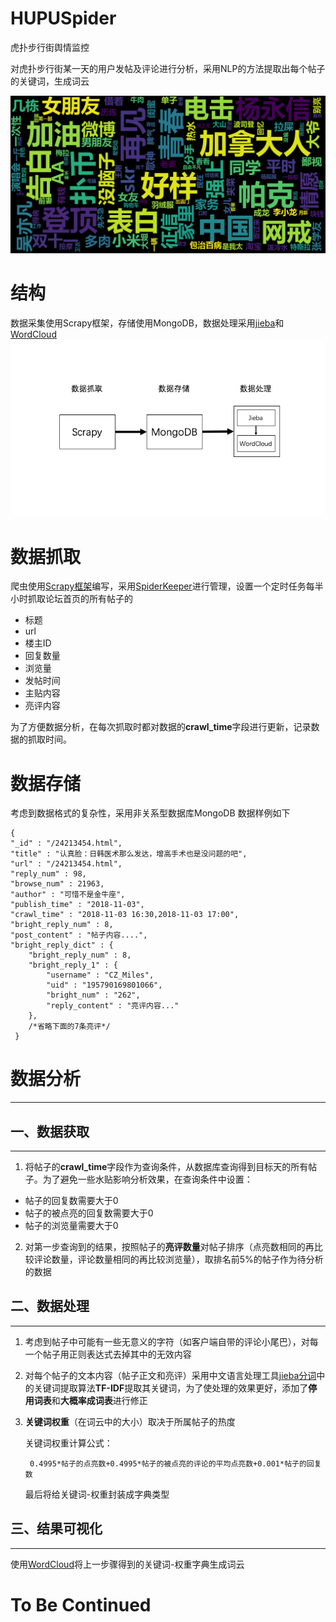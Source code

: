 # HUPUSpider
虎扑步行街舆情监控

对虎扑步行街某一天的用户发帖及评论进行分析，采用NLP的方法提取出每个帖子的关键词，生成词云

![2018-11-11分析结果][1]
# 结构
数据采集使用Scrapy框架，存储使用MongoDB，数据处理采用[jieba][3]和[WordCloud][4]
![系统结构][2]

# 数据抓取
爬虫使用[Scrapy框架][5]编写，采用[SpiderKeeper][6]进行管理，设置一个定时任务每半小时抓取论坛首页的所有帖子的

 - 标题
 - url
 - 楼主ID
 - 回复数量
 - 浏览量
 - 发帖时间
 - 主贴内容
 - 亮评内容

为了方便数据分析，在每次抓取时都对数据的**crawl_time**字段进行更新，记录数据的抓取时间。
# 数据存储
考虑到数据格式的复杂性，采用非关系型数据库MongoDB
数据样例如下

    {
    "_id" : "/24213454.html",
    "title" : "认真脸：日韩医术那么发达，增高手术也是没问题的吧",
    "url" : "/24213454.html",
    "reply_num" : 98,
    "browse_num" : 21963,
    "author" : "可惜不是金牛座",
    "publish_time" : "2018-11-03",
    "crawl_time" : "2018-11-03 16:30,2018-11-03 17:00",
    "bright_reply_num" : 8,
    "post_content" : "帖子内容....",
    "bright_reply_dict" : {
        "bright_reply_num" : 8,
        "bright_reply_1" : {
            "username" : "CZ_Miles",
            "uid" : "195790169801066",
            "bright_num" : "262",
            "reply_content" : "亮评内容..."
        },
        /*省略下面的7条亮评*/
     }
   

# 数据分析

----------------------------------------------------------------------------------------
## 一、数据获取
----------------------------------------------------------------------------------------
1. 将帖子的**crawl_time**字段作为查询条件，从数据库查询得到目标天的所有帖子。为了避免一些水贴影响分析效果，在查询条件中设置：
 - 帖子的回复数需要大于0
 - 帖子的被点亮的回复数需要大于0
 - 帖子的浏览量需要大于0
2. 对第一步查询到的结果，按照帖子的**亮评数量**对帖子排序（点亮数相同的再比较评论数量，评论数量相同的再比较浏览量），取排名前5%的帖子作为待分析的数据


## 二、数据处理
--------------------------------------------------------------------------------
1. 考虑到帖子中可能有一些无意义的字符（如客户端自带的评论小尾巴），对每一个帖子用正则表达式去掉其中的无效内容 
2. 对每个帖子的文本内容（帖子正文和亮评）采用中文语言处理工具[jieba分词][7]中的关键词提取算法**TF-IDF**提取其关键词，为了使处理的效果更好，添加了**停用词表**和**大概率成词表**进行修正
3. **关键词权重**（在词云中的大小）取决于所属帖子的热度

    关键词权重计算公式：

        0.4995*帖子的点亮数+0.4995*帖子的被点亮的评论的平均点亮数+0.001*帖子的回复数

    最后将给关键词-权重封装成字典类型


## 三、结果可视化
--------------------------------------------------------------------------------
   使用[WordCloud][8]将上一步骤得到的关键词-权重字典生成词云

# To Be Continued


  [1]: https://raw.githubusercontent.com/pokerfaceSad/HUPUSpider/master/img/2018-11-11%E5%88%86%E6%9E%90%E7%BB%93%E6%9E%9C.png
  [2]: https://raw.githubusercontent.com/pokerfaceSad/HUPUSpider/master/img/struct.png
  [3]: https://github.com/fxsjy/jieba
  [4]: http://amueller.github.io/word_cloud/index.html
  [5]: https://github.com/scrapy/scrapy
  [6]: https://github.com/DormyMo/SpiderKeeper
  [7]: https://github.com/fxsjy/jieba
  [8]: http://amueller.github.io/word_cloud/index.html
